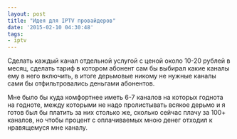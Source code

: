 ```yaml
---
layout: post
title: "Идея для IPTV провайдеров"
date: '2015-02-10 04:30:48'
tags:
- iptv
---
```


Сделать каждый канал отдельной услугой с ценой около 10-20 рублей в месяц, сделать тариф в котором абонент сам бы выбирал какие каналы ему в него включить, в итоге дерьмовые никому не нужные каналы сами бы отфильтровались деньгами абонентов.

Мне было бы куда комфортнее иметь 6-7 каналов на которых годнота на годноте, между которыми не надо пролистывать всякое дерьмо и я готов был бы платить за них столько же, сколько сейчас плачу за 100+ каналов, но чтобы процент с оплачиваемых мною денег отходил к нравящемуся мне каналу.
